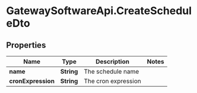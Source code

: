 # GatewaySoftwareApi.CreateScheduleDto

## Properties
Name | Type | Description | Notes
------------ | ------------- | ------------- | -------------
**name** | **String** | The schedule name | 
**cronExpression** | **String** | The cron expression | 


